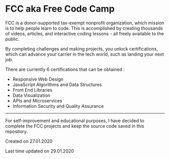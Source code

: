 # FCC aka Free Code Camp
FCC is a donor-supported tax-exempt nonprofit organization, which mission is to help people learn to code.
This is accomplished by creating thousands of videos, articles, and interactive coding lessons - all freely available to the public.

By completing challenges and making projects, you unlock certifications, which can advance your carrier in the tech world, such as landing your next job.

There are currently 6 certifications that can be obtained :
- Responsive Web Design
- JavaScript Algorithms and Data Structures
- Front End Libraries
- Data Visualization
- APIs and Microservices
- Information Security and Quality Assurance

---
For self-improvement and educational purposes, I have decided to complete the FCC projects and keep the source code saved in this repository.

Created on 27.01.2020

Last time updated on 29.01.2020
